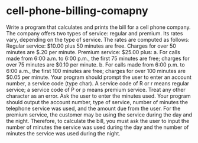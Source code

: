 # cell-phone-billing-comapny
Write a program that calculates and prints the bill for a cell phone company.  The company offers two types of service: regular and premium.  Its rates vary, depending on the type of service.  The rates are computed as follows:  Regular service: $10.00 plus 50 minutes are free.  Charges for over 50 minutes are $.20 per minute.  Premium service: $25.00 plus:  a. For calls made from 6:00 a.m. to 6:00 p.m., the first 75 minutes are free; charges for over 75 minutes are $0.10 per minute.  b. For calls made from 6:00 p.m. to 6:00 a.m., the first 100 minutes are free; charges for over 100 minutes are $0.05 per minute.  Your program should prompt the user to enter an account number, a service code (type char).  A service code of R or r means regular service; a service code of P or p means premium service.  Treat any other character as an error.  Ask the user to enter the minutes used.  Your program should output the account number, type of service, number of minutes the telephone service was used, and the amount due from the user.  For the premium service, the customer may be using the service during the day and the night.  Therefore, to calculate the bill, you must ask the user to input the number of minutes the service was used during the day and the number of minutes the service was used during the night.
